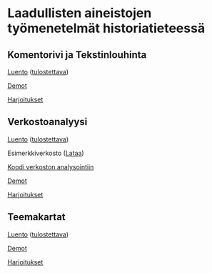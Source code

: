# Laadullisten aineistojen työmenetelmät historiatieteessä

## Komentorivi ja Tekstinlouhinta

[Luento](./13-komentorivi/13-komentorivi.html) ([tulostettava](./13-komentorivi/13-komentorivi_print.html))

[Demot](./13-komentorivi/demot.md)

[Harjoitukset](./13-komentorivi/harjoitukset.md)

## Verkostoanalyysi

[Luento](./14-verkostoanalyysi/14-verkostoanalyysi.html) ([tulostettava](./14-verkostoanalyysi/14-verkostoanalyysi_print.html))

Esimerkkiverkosto ([Lataa](./14-verkostoanalyysi/data/verkosto.csv))

[Koodi verkoston analysointiin](./14-verkostoanalyysi/koodit.md)

[Demot](./14-verkostoanalyysi/demot.md)

[Harjoitukset](./14-verkostoanalyysi/harjoitukset.md)

## Teemakartat

[Luento](./15-teemakartat/15-teemakartat.html) ([tulostettava](./15-teemakartat/15-teemakartat_print.html))

[Demot](./15-teemakartat/demot.md)

[Harjoitukset](./15-teemakartat/harjoitukset.md)
